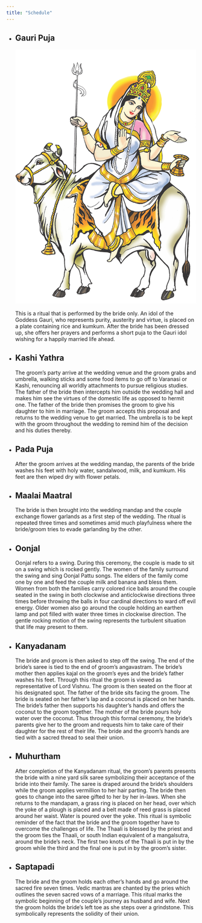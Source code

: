 ```yaml
---
title: "Schedule"
---
```


* ## Gauri Puja ##

   ![Goddess Gauri](../images/gauri.png)
   
   This is a ritual that is performed by the bride only. An idol of the Goddess Gauri, who represents purity, austerity and virtue, is placed on a plate containing rice and kumkum. After the bride has been dressed up, she offers her prayers and performs a short puja to the Gauri idol wishing for a happily married life ahead.

* ## Kashi Yathra ##

   The groom’s party arrive at the wedding venue and the groom grabs and umbrella, walking sticks and some food items to go off to Varanasi or Kashi, renouncing all worldly attachments to pursue religious studies. The father of the bride then intercepts him outside the wedding hall and makes him see the virtues of the domestic life as opposed to hermit one. The father of the bride then promises the groom to give his daughter to him in marriage. The groom accepts this proposal and returns to the wedding venue to get married. The umbrella is to be kept with the groom throughout the wedding to remind him of the decision and his duties thereby.

* ## Pada Puja ##

   After the groom arrives at the wedding mandap, the parents of the bride washes his feet with holy water, sandalwood, milk, and kumkum. His feet are then wiped dry with flower petals.

* ## Maalai Maatral ##

   The bride is then brought into the wedding mandap and the couple exchange flower garlands as a first step of the wedding. The ritual is repeated three times and sometimes amid much playfulness where the bride/groom tries to evade garlanding by the other.

* ## Oonjal ##

   Oonjal refers to a swing. During this ceremony, the couple is made to sit on a swing which is rocked gently. The women of the family surround the swing and sing Oonjal Pattu songs. The elders of the family come one by one and feed the couple milk and banana and bless them. Women from both the families carry colored rice balls around the couple seated in the swing in both clockwise and anticlockwise directions three times before throwing the balls in four cardinal directions to ward off evil energy. Older women also go around the couple holding an earthen lamp and pot filled with water three times in clockwise direction. The gentle rocking motion of the swing represents the turbulent situation that life may present to them.

* ## Kanyadanam ##

   The bride and groom is then asked to step off the swing. The end of the bride’s saree is tied to the end of groom’s angavastram. The bride’s mother then applies kajal on the groom’s eyes and the bride’s father washes his feet. Through this ritual the groom is viewed as representative of Lord Vishnu. The groom is then seated on the floor at his designated spot. The father of the bride sits facing the groom. The bride is seated on her father’s lap and a coconut is placed on her hands. The bride’s father then supports his daughter’s hands and offers the coconut to the groom together. The mother of the bride pours holy water over the coconut. Thus through this formal ceremony, the bride’s parents give her to the groom and requests him to take care of their daughter for the rest of their life. The bride and the groom’s hands are tied with a sacred thread to seal their union.

* ## Muhurtham ##

   After completion of the Kanyadanam ritual, the groom’s parents presents the bride with a nine yard silk saree symbolizing their acceptance of the bride into their family. The saree is draped around the bride’s shoulders while the groom applies vermillion to her hair parting. The bride then goes to change into the saree gifted to her by her in-laws. When she returns to the mandapam, a grass ring is placed on her head, over which the yoke of a plough is placed and a belt made of reed grass is placed around her waist. Water is poured over the yoke. This ritual is symbolic reminder of the fact that the bride and the groom together have to overcome the challenges of life. The Thaali is blessed by the priest and the groom ties the Thaali, or south Indian equivalent of a mangalsutra, around the bride’s neck. The first two knots of the Thaali is put in by the groom while the third and the final one is put in by the groom’s sister.

* ## Saptapadi ##

   The bride and the groom holds each other’s hands and go around the sacred fire seven times. Vedic mantras are chanted by the pries which outlines the seven sacred vows of a marriage. This ritual marks the symbolic beginning of the couple’s journey as husband and wife. Next the groom holds the bride’s left toe as she steps over a grindstone. This symbolically represents the solidity of their union.
